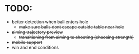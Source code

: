 # TODO:

- ~~better detection when ball enters hole~~
  - ~~make sure balls dont escape outside table near hole~~
- ~~aiming trajectory preview~~
  - ~~transitioning from aiming to shooting (choosing strength)~~
- ~~mobile support~~
- win and end conditions
